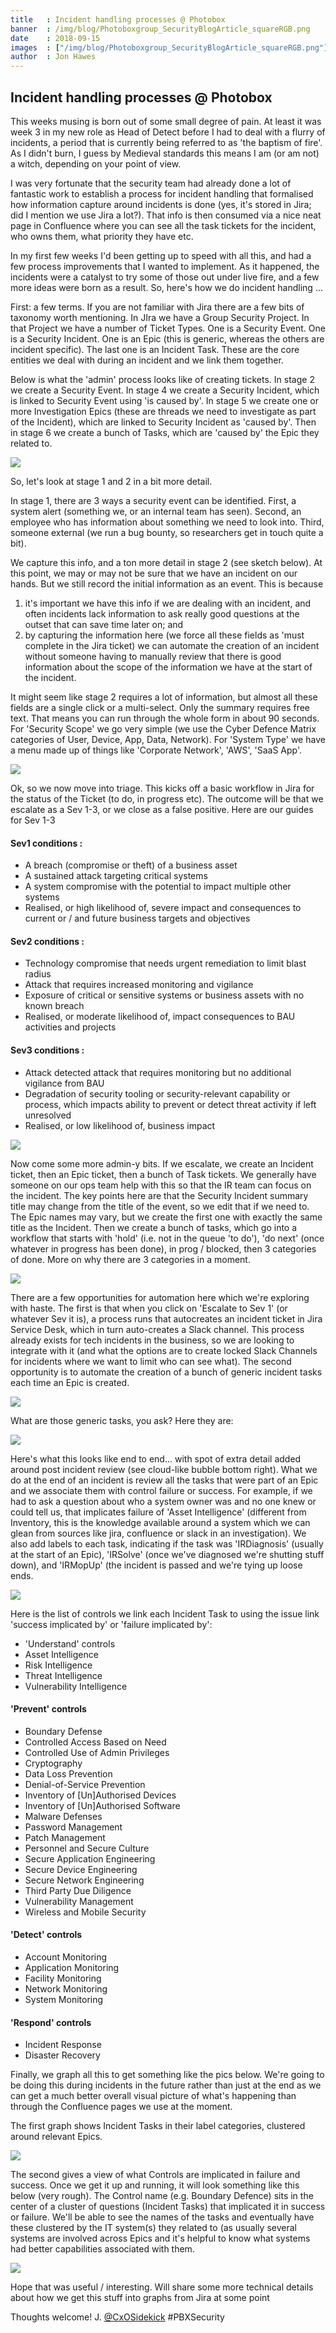 ```yaml
---
title   : Incident handling processes @ Photobox
banner  : /img/blog/Photoboxgroup_SecurityBlogArticle_squareRGB.png
date    : 2018-09-15
images  : ["/img/blog/Photoboxgroup_SecurityBlogArticle_squareRGB.png"]
author  : Jon Hawes
---
```


## Incident handling processes @ Photobox

This weeks musing is born out of some small degree of pain. At least it was week 3 in my new role as Head of Detect before I had to deal with a flurry of incidents, a period that is currently being referred to as 'the baptism of fire'. As I didn't burn, I guess by Medieval standards this means I am (or am not) a witch, depending on your point of view.

I was very fortunate that the security team had already done a lot of fantastic work to establish a process for incident handling that formalised how information capture around incidents is done (yes, it's stored in Jira; did I mention we use Jira a lot?). That info is then consumed via a nice neat page in Confluence where you can see all the task tickets for the incident, who owns them, what priority they have etc.

In my first few weeks I'd been getting up to speed with all this, and had a few process improvements that I wanted to implement. As it happened, the incidents were a catalyst to try some of those out under live fire, and a few more ideas were born as a result. So, here's how we do incident handling ...

First: a few terms. If you are not familiar with Jira there are a few bits of taxonomy worth mentioning. In JIra we have a Group Security Project. In that Project we have a number of Ticket Types. One is a Security Event. One is a Security Incident. One is an Epic (this is generic, whereas the others are incident specific). The last one is an Incident Task. These are the core entities we deal with during an incident and we link them together.

Below is what the 'admin' process looks like of creating tickets. In stage 2 we create a Security Event. In stage 4 we create a Security Incident, which is linked to Security Event using 'is caused by'. In stage 5 we create one or more Investigation Epics (these are threads we need to investigate as part of the Incident), which are linked to Security Incident as 'caused by'. Then in stage 6 we create a bunch of Tasks, which are 'caused by' the Epic they related to.

![](/img/blog/jon/Musings%201.jpg)

So, let's look at stage 1 and 2 in a bit more detail.

In stage 1, there are 3 ways a security event can be identified. First, a system alert (something we, or an internal team has seen). Second, an employee who has information about something we need to look into. Third, someone external (we run a bug bounty, so researchers get in touch quite a bit).

We capture this info, and a ton more detail in stage 2 (see sketch below). At this point, we may or may not be sure that we have an incident on our hands. But we still record the initial information as an event. This is because

  1. it's important we have this info if we are dealing with an incident, and often incidents lack information to ask really good questions at the outset that can save time later on; and
  2. by capturing the information here (we force all these fields as 'must complete in the Jira ticket) we can automate the creation of an incident without someone having to manually review that there is good information about the scope of the information we have at the start of the incident.

It might seem like stage 2 requires a lot of information, but almost all these fields are a single click or a multi-select. Only the summary requires free text. That means you can run through the whole form in about 90 seconds. For 'Security Scope' we go very simple (we use the Cyber Defence Matrix categories of User, Device, App, Data, Network). For 'System Type' we have a menu made up of things like 'Corporate Network', 'AWS', 'SaaS App'.

![](/img/blog/jon/Musings%202.jpg)

Ok, so we now move into triage. This kicks off a basic workflow in Jira for the status of the Ticket (to do, in progress etc). The outcome will be that we escalate as a Sev 1-3, or we close as a false positive. Here are our guides for Sev 1-3

#### Sev1 conditions :

 - A breach (compromise or theft) of a business asset
 - A sustained attack targeting critical systems
 - A system compromise with the potential to impact multiple other systems
 - Realised, or high likelihood of, severe impact and consequences to current or / and future business targets and objectives

#### Sev2 conditions :

 - Technology compromise that needs urgent remediation to limit blast radius
 - Attack that requires increased monitoring and vigilance
 - Exposure of critical or sensitive systems or business assets with no known breach
 - Realised, or moderate likelihood of, impact consequences to BAU activities and projects

#### Sev3 conditions :

 - Attack detected attack that requires monitoring but no additional vigilance from BAU
 - Degradation of security tooling or security-relevant capability or process, which impacts ability to prevent or detect threat activity if left unresolved
 - Realised, or low likelihood of, business impact

![](/img/blog/jon/Musings%203.jpg)

Now come some more admin-y bits. If we escalate, we create an Incident ticket, then an Epic ticket, then a bunch of Task tickets. We generally have someone on our ops team help with this so that the IR team can focus on the incident. The key points here are that the Security Incident summary title may change from the title of the event, so we edit that if we need to. The Epic names may vary, but we create the first one with exactly the same title as the Incident. Then we create a bunch of tasks, which go into a workflow that starts with 'hold' (i.e. not in the queue 'to do'), 'do next' (once whatever in progress has been done), in prog / blocked, then 3 categories of done. More on why there are 3 categories in a moment.

![](/img/blog/jon/Musings%204.jpg)

There are a few opportunities for automation here which we're exploring with haste. The first is that when you click on 'Escalate to Sev 1' (or whatever Sev it is), a process runs that autocreates an incident ticket in Jira Service Desk, which in turn auto-creates a Slack channel. This process already exists for tech incidents in the business, so we are looking to integrate with it (and what the options are to create locked Slack Channels for incidents where we want to limit who can see what). The second opportunity is to automate the creation of a bunch of generic incident tasks each time an Epic is created.

![](/img/blog/jon/Musings%205.jpg)

What are those generic tasks, you ask? Here they are:

![](/img/blog/jon/Musings%206.jpg)

Here's what this looks like end to end... with spot of extra detail added around post incident review (see cloud-like bubble bottom right). What we do at the end of an incident is review all the tasks that were part of an Epic and we associate them with control failure or success. For example, if we had to ask a question about who a system owner was and no one knew or could tell us, that implicates failure of 'Asset Intelligence' (different from Inventory, this is the knowledge available around a system which we can glean from sources like jira, confluence or slack in an investigation). We also add labels to each task, indicating if the task was 'IRDiagnosis' (usually at the start of an Epic), 'IRSolve' (once we've diagnosed we're shutting stuff down), and 'IRMopUp' (the incident is passed and we're tying up loose ends.

![](/img/blog/jon/Musings%207.jpg)

Here is the list of controls we link each Incident Task to using the issue link 'success implicated by' or 'failure implicated by':

 - 'Understand' controls
 - Asset Intelligence
 - Risk Intelligence
 - Threat Intelligence
 - Vulnerability Intelligence

#### 'Prevent' controls

 - Boundary Defense
 - Controlled Access Based on Need
 - Controlled Use of Admin Privileges
 - Cryptography
 - Data Loss Prevention
 - Denial-of-Service Prevention
 - Inventory of [Un]Authorised Devices
 - Inventory of [Un]Authorised Software
 - Malware Defenses
 - Password Management
 - Patch Management
 - Personnel and Secure Culture
 - Secure Application Engineering
 - Secure Device Engineering
 - Secure Network Engineering
 - Third Party Due Diligence
 - Vulnerability Management
 - Wireless and Mobile Security

#### 'Detect' controls

 - Account Monitoring
 - Application Monitoring
 - Facility Monitoring
 - Network Monitoring
 - System Monitoring

#### 'Respond' controls

 - Incident Response
 - Disaster Recovery


Finally, we graph all this to get something like the pics below. We're going to be doing this during incidents in the future rather than just at the end as we can get a much better overall visual picture of what's happening than through the Confluence pages we use at the moment.

The first graph shows Incident Tasks in their label categories, clustered around relevant Epics.

![](/img/blog/jon/Musings%208.jpg)

The second gives a view of what Controls are implicated in failure and success. Once we get it up and running, it will look something like this below (very rough). The Control name (e.g. Boundary Defence) sits in the center of a cluster of questions (Incident Tasks) that implicated it in success or failure. We'll be able to see the names of the tasks and eventually have these clustered by the IT system(s) they related to (as usually several systems are involved across Epics and it's helpful to know what systems had better capabilities associated with them.

![](/img/blog/jon/Musings%209.jpg)

Hope that was useful / interesting. Will share some more technical details about how we get this stuff into graphs from Jira at some point

Thoughts welcome! J. [@CxOSidekick](https://twitter.com/CxOSidekick) #PBXSecurity
